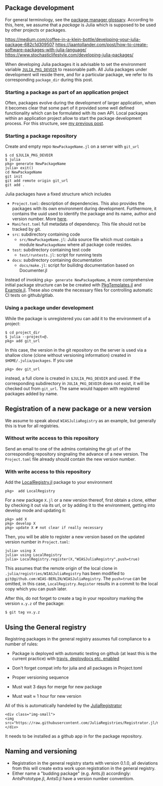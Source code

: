 
## Package development
For general terminology, see the [package manager glossary](https://pkgdocs.julialang.org/v1/glossary/#Glossary). According to this, here, we assume that a  _package_ is Julia which is supposed to be used by other projects or packages.

https://medium.com/coffee-in-a-klein-bottle/developing-your-julia-package-682c1d309507
https://jaantollander.com/post/how-to-create-software-packages-with-julia-language/
https://www.stochasticlifestyle.com/developing-julia-packages/

When developing Julia packages it is advisable to set the environment variable [`JULIA_PKG_DEVDIR`](https://pkgdocs.julialang.org/v1/api/#Pkg.develop) to reasonable path. All Julia packages under development will reside there, and for a particular package, we refer to its corresponding `package_dir`  during this post.



### Starting a package as part of an application project
Often, packages evolve during the development of larger application, when it becomes clear that some part of it provided some well defined functionality which can be formulated with its own API.  Local packages within an application project allow to start the package development process.  For this structure, see [my previous post](/julia/project-workflow).


### Starting a package repository




Create and  empty repo `NewPackageName.jl` on a server with `git_url`
```
$ cd $JULIA_PKG_DEVDIR
$ julia
pkg> generate NewPackageName
julia> exit()
cd NewPackageName
git init
git add remote origin git_url
git add .
```


Julia packages have a fixed structure which includes
- `Project.toml`: description of dependencies. This also provides the packages with its own environment during development.
  Furthermore, it contains the uuid used to identify the package and its name, author and version number.
  More [here](https://pkgdocs.julialang.org/v1/toml-files/).
- `Manifest.toml` full metadata of dependency. This file should not be tracked by git.
- `src`: subdirectory containing code
   - `src/NewPackageName.jl`: Julia source file which must contain a module `NewPackageName` where all package code resides.
- `test`: subdirectory containing test code
   - `test/runtests.jl`: script for running tests
- `docs`: subdirectory containing documentation 
   - `docs/make.jl`: script for builidng documentation based on Documenter.jl

Instead of invoking `pkg> generate NewPackageName`, a more comprehensive initial package structure can be be created
with [PkgTemplates.jl](https://github.com/invenia/PkgTemplates.jl) and [Example.jl](https://github.com/JuliaLang/Example.jl).
These also create the necessary files for controlling automatic CI tests on github/gitlab.


### Using  a package under development




While the package is unregistered you can add it to the
environment of a project:
```
$ cd project_dir
$ julia --project=@.
pkg> add git_url
```
In this case, the version in the git repository on the server is used via a shallow clone (clone without versioning information) created in `$HOME/.julia/packages`. If you use
```
pkg> dev git_url
```
instead, a full clone is created in `$JULIA_PKG_DEVDIR` and used. If the corresponding subdirectory
in `JULIA_PKG_DEVDIR` does not exist, it will be checked out from `git_url`. The same would
happen with registered packages added by name.




## Registration of a new package or a new version

We assume to speak about `WIASJuliaRegistry` as an example, but generally this is true for all registries. 

### Without write access to this repository

Send an  email to  one of  the admins  containing the  git url  of the corresponding repository singnaling the advance of a new version.  The `Project.toml` file already should contain the new version number.

### With write access to this repository

Add the [LocalRegistry.jl](https://github.com/GunnarFarneback/LocalRegistry.jl) package to your environment
```
pkg>  add LocalRegistry
```


For a new package `X.jl` or a new version thereof, first obtain a clone, either by checking it out via its url, or by adding it to the environment, getting into develop mode and updating it:
```
pkg> add X
pkg> develop X
pkg> update X # not clear if really necessary
```

Then, you will be able to register a new version based on the updated version number in `Project.toml`:

```
julia> using X
julia> using LocalRegistry
julia> LocalRegistry.register(X,"WIASJuliaRegistry",push=true)
```

This assumes that the remote origin of the local clone in `.julia/registries/WIASJuliaRegistry` has been modified to `git@github.com:WIAS-BERLIN/WIASJuliaRegistry`.
The `push=true` can be omitted, in this case, `LocalRegistry.Register` results in a commit to the local copy which you can push later.

After this, do not forget to create a tag in your repository marking the version  ` x.y.z ` of the package:

```
$ git tag vx.y.z
```

## Using the General registry
Registring packages in the general registry assumes full compliance to a number of rules:

- Package is deployed with automatic testing on github (at least this is the current practice) with [travis, deploydocs etc. enabled](https://juliadocs.github.io/Documenter.jl/stable/man/hosting/index.html)

- Don't forget compat info for  julia and all packages  in Project.toml
- Proper versioning sequence
- Must wait 3 days for merge for  new package
- Must wait $\approx$ 1 hour for new version

All of this is automatically handeled by the [JuliaRegistrator](https://github.com/JuliaRegistries/Registrator.jl)
 
~~~
<div class="img-small">
<img src="https://raw.githubusercontent.com/JuliaRegistries/Registrator.jl/master/graphics/logo.png">
</div>
~~~

It needs to be installed as a github app in for the package repository.


## Naming and versioning
- Registration in the general registry starts with version 0.1.0, all deviations from this will create extra work
  upon registration in the general registry.
- Either name a "budding package" (e.g. Ants.jl) accordingly: AntsPrototype.jl, Ants0.jl 
  have a version number conventiom.
